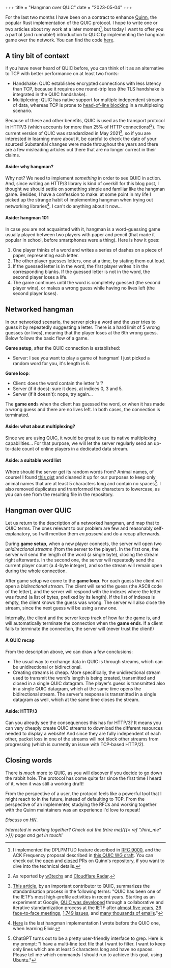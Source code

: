 +++
title = "Hangman over QUIC"
date = "2023-05-04"
+++

For the last two months I have been on a contract to enhance
[Quinn](https://crates.io/crates/quinn), the popular Rust implementation of the QUIC protocol. I
hope to write one or two articles about my work at a later moment[^1], but today I want to offer you
a partial (and runnable!) introduction to QUIC by implementing the hangman game over the network.
You can find the code [here](https://github.com/aochagavia/hangman-over-quic).

## A tiny bit of context

If you have never heard of QUIC before, you can think of it as an alternative to TCP with better
performance on at least two fronts:

* Handshake: QUIC establishes encrypted connections with less latency than TCP, because it requires
  one round-trip less (the TLS handshake is integrated in the QUIC handshake).
* Multiplexing: QUIC has native support for multiple independent streams of data, whereas TCP is
  prone to [head-of-line blocking](https://en.wikipedia.org/wiki/Head-of-line_blocking) in a
  multiplexing scenario.

Because of these and other benefits, QUIC is used as the transport protocol in HTTP/3 (which
accounts for more than 25% of HTTP connections![^2]). The current version of QUIC was standardized
in May 2021[^3], so if you are interested in learning more about it, be careful to check the date of
your sources! Substantial changes were made throughout the years and there are a few misleading
articles out there that are no longer correct in their claims.

#### Aside: why hangman?

Why not? We need to implement _something_ in order to see QUIC in action. And, since writing an
HTTP/3 library is kind of overkill for this blog post, I thought we should settle on something
simple and familiar like the hangman game. Besides, I have a confession to make: at some point in my
life I picked up the strange habit of implementing hangman when trying out networking libraries[^4].
I can't do anything about it now...

#### Aside: hangman 101

In case you are not acquainted with it, hangman is a word-guessing game usually played between two
players with paper and pencil (that made it popular in school, before smartphones were a thing).
Here is how it goes:

1. One player thinks of a word and writes a series of dashes on a piece of paper, representing each
   letter.
1. The other player guesses letters, one at a time, by stating them out loud.
1. If the guessed letter is in the word, the first player writes it in the corresponding blanks. If
   the guessed letter is not in the word, the second player loses a life.
1. The game continues until the word is completely guessed (the second player wins), or makes a
   wrong guess while having no lives left (the second player loses).

## Networked hangman

In our networked scenario, the server picks a word and the user tries to guess it by repeatedly
suggesting a letter. There is a hard limit of 5 wrong guesses (or lives), meaning that the player
loses at the 6th wrong guess. Below follows the basic flow of a game.

**Game setup**, after the QUIC connection is established:

* Server: I see you want to play a game of hangman! I just picked a random word for you, it's length
  is 6.

**Game loop**:

* Client: does the word contain the letter 'a'?
* Server (if it does): sure it does, at indices 0, 3 and 5.
* Server (if it doesn't): nope, try again...

The **game end**s when the client has guessed the word, or when it has made a wrong guess and there
are no lives left. In both cases, the connection is terminated.

#### Aside: what about multiplexing?

Since we are using QUIC, it would be great to use its native multiplexing capabilities... For that
purpose, we will let the server regularly send an up-to-date count of online players in a dedicated
data stream.

#### Aside: a suitable word list

Where should the server get its random words from? Animal names, of course! I found [this
gist](https://gist.github.com/atduskgreg/3cf8ef48cb0d29cf151bedad81553a54) and cleaned it up for our
purposes to keep only animal names that are at least 5 characters long and contain no spaces[^5]. I
also removed duplicates and transformed the characters to lowercase, as you can see from the
resulting file in the repository.

## Hangman over QUIC

Let us return to the description of a networked hangman, and map that to QUIC terms. The ones
relevant to our problem are few and reasonably self-explanatory, so I will mention them _en passant_
and do a recap afterwards.

During **game setup**, when a new player connects, the server will open two _unidirectional streams_
(from the server to the player). In the first one, the server will send the length of the word (a
single byte), closing the stream right afterwards. In the second one, the server will repeatedly
send the current player count (a 4-byte integer), and so the stream will remain open during the
whole connection.

After game setup we come to the **game loop**. For each guess the client will open a _bidirectional
stream_. The client will send the guess (the ASCII code of the letter), and the server will respond
with the indexes where the letter was found (a list of bytes, prefixed by its length). If the list
of indexes is empty, the client knows the guess was wrong. The server will also close the stream,
since the next guess will be using a new one.

Internally, the client and the server keep track of how far the game is, and will automatically
terminate the connection when the **game end**s. If a client fails to terminate the connection, the
server will (never trust the client!)

#### A QUIC recap

From the description above, we can draw a few conclusions:

* The usual way to exchange data in QUIC is through streams, which can be unidirectional or
  bidirectional.
* Creating streams is cheap. More specifically, the unidirectional stream used to transmit the
  word's length is being created, transmitted and closed in a single QUIC datagram. The player's
  guess is transmitted also in a single QUIC datagram, which at the same time opens the
  bidirectional stream. The server's response is transmitted in a single datagram as well, which at
  the same time closes the stream.

#### Aside: HTTP/3

Can you already see the consequences this has for HTTP/3? It means you can very cheaply create QUIC
streams to download the different resources needed to display a website! And since they are fully
independent of each other, packet loss in one of the streams will not block other streams from
progressing (which is currently an issue with TCP-based HTTP/2).

## Closing words

There is _much_ more to QUIC, as you will discover if you decide to go down the rabbit hole. The
protocol has come quite far since the first time I heard of it, when it was still a working draft!

From the perspective of a user, the protocol feels like a powerful tool that I might reach to in the
future, instead of defaulting to TCP. From the perspective of an implementer, studying the RFCs and
working together with the Quinn maintainers was an experience I'd love to repeat!

_Discuss on [HN](https://news.ycombinator.com/item?id=35913485)_.

_Interested in working together? Check out the [Hire me]({{< ref "/hire_me" >}}) page and get in
touch!_

[^1]: I implemented the DPLPMTUD feature described in [RFC
    9000](https://www.rfc-editor.org/rfc/rfc9000.html#name-datagram-packetization-laye), and the ACK
    Frequency proposal described in [this QUIC WG
    draft](https://datatracker.ietf.org/doc/html/draft-ietf-quic-ack-frequency). You can check out
    the [open](https://github.com/quinn-rs/quinn/pulls/aochagavia) and
    [closed](https://github.com/quinn-rs/quinn/pulls?q=is%3Apr+author%3Aaochagavia+is%3Aclosed) PRs
    on Quinn's repository, if you want to dive into the technical details.
[^2]: As reported by [w3techs](https://w3techs.com/technologies/details/ce-http3) and [Cloudflare
    Radar](https://radar.cloudflare.com/).
[^3]: [This article](https://www.fastly.com/blog/quic-is-now-rfc-9000), by an important contributor
    to QUIC, summarizes the standardisation process in the following terms: "QUIC has been one of
    the IETF’s most high-profile activities in recent years. Starting as an experiment at Google,
    [QUIC was developed](https://www.fastly.com/blog/maturing-of-quic) through a collaborative and
    iterative standardization process at the IETF after [almost five
    years](https://www.ietf.org/proceedings/96/minutes/minutes-96-quic), [26 face-to-face
    meetings](https://github.com/quicwg/wg-materials), [1,749
    issues](https://github.com/quicwg/base-drafts/issues?q=is%3Aissue+is%3Aclosed+), and [many
    thousands of emails](https://mailarchive.ietf.org/arch/browse/quic/)."
[^4]: [Here](https://github.com/aochagavia/elixir-hangman) is the last hangman implementation I
    wrote before the QUIC one, when learning Elixir.
[^5]: ChatGPT turns out to be a pretty user-friendly interface to grep. Here is my prompt: "I have a
    multi-line text file that I want to filter. I want to keep only lines which are at least 5
    characters long and have no spaces. Please tell me which commands I should run to achieve this
    goal, using Ubuntu."